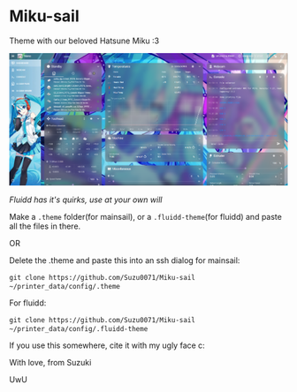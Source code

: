 # Miku-sail

Theme with our beloved Hatsune Miku :3

<img src="./screenshot.png">

*Fluidd has it's quirks, use at your own will*

Make a `.theme` folder(for mainsail), or a `.fluidd-theme`(for fluidd) and paste all the files in there.

OR

Delete the .theme and paste this into an ssh dialog for mainsail:
```
git clone https://github.com/Suzu0071/Miku-sail ~/printer_data/config/.theme
```
For fluidd:
```
git clone https://github.com/Suzu0071/Miku-sail ~/printer_data/config/.fluidd-theme
```
If you use this somewhere, cite it with my ugly face c:

With love, from Suzuki

UwU
